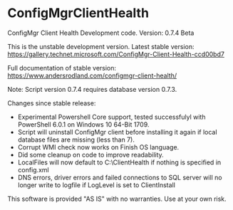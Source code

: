 # ConfigMgrClientHealth
ConfigMgr Client Health Development code. Version: 0.7.4 Beta

This is the unstable development version. 
Latest stable version: https://gallery.technet.microsoft.com/ConfigMgr-Client-Health-ccd00bd7

Full documentation of stable version: https://www.andersrodland.com/configmgr-client-health/

Note: Script version 0.7.4 requires database version 0.7.3.

Changes since stable release:
* Experimental Powershell Core support, tested successfulyl with PowerShell 6.0.1 on Windows 10 64-Bit 1709.
* Script will uninstall ConfigMgr client before installing it again if local database files are missing (less than 7).
* Corrupt WMI check now works on Finish OS language.
* Did some cleanup on code to improve readability.
* LocalFiles will now default to C:\ClientHealth if nothing is specified in config.xml
* DNS errors, driver errors and failed connections to SQL server will no longer write to logfile if LogLevel is set to ClientInstall

This software is provided "AS IS" with no warranties. Use at your own risk.
